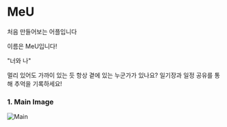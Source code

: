 # MeU

처음 만들어보는 어플입니다

이름은 MeU입니다! 

"너와 나" 

멀리 있어도 가까이 있는 듯 항상 곁에 있는 누군가가 있나요? 일기장과 일정 공유를 통해 추억을 기록하세요! 

### 1. Main Image

![Main](https://user-images.githubusercontent.com/66205300/262637961-03af2611-a027-4464-bc83-b3fb3c0f7a2a.png)
